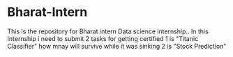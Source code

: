 # Bharat-Intern
This is the repository for Bharat intern Data science internship..
In this Internship i need to submit 2 tasks for getting certified 
1 is "Titanic Classifier" how mnay will survive while it was sinking
2 is "Stock Prediction" 
